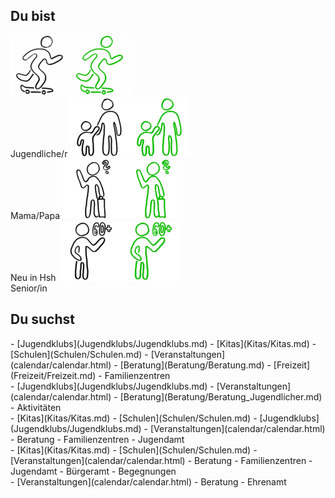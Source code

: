 ## Du bist

<script type="text/javascript"> window.onload = function() { document.title = "Hsh4You"; } </script>
<script type="text/javascript">
  var lastselectedlistname = '';
  const DEFAULTLISTNAME = 'listDefault';

  function updateLists(selectedlistelem) {
    var selectedlistname = selectedlistelem.id;
    var lastselectedlistelem = document.getElementById(lastselectedlistname);
    if (selectedlistname.valueOf() != lastselectedlistname.valueOf()) {
      lastselectedlistelem.style.display = "none";
      selectedlistelem.style.display = "block";
      lastselectedlistname = selectedlistname;
    }
    else {
      selectedlistelem.style.display = "none";
      var defaultlistelem = document.getElementById(DEFAULTLISTNAME);
      defaultlistelem.style.display = "block";
      lastselectedlistname = defaultlistelem.id;
    }
  }

  function showImage(imageelem) {
    imageelem.style.display = 'inline';
  }

  function hideImage(imageelem) {
    imageelem.style.display = 'none';
  }

  function updateImagesAndLists(clickedimageelem) {
    var clickedimagename = clickedimageelem.id;
    var defaultimagename = clickedimagename.replace('Clicked', 'Default')
    var defaultimageelem = document.getElementById(defaultimagename);
    var hasimagebeenclickedagain = (clickedimagename.indexOf('Clicked') > 0);
    if (hasimagebeenclickedagain) {
      hideImage(clickedimageelem);
      showImage(defaultimageelem);
    }
    else {
      hideImage(defaultimageelem);
      showImage(clickedimageelem);
    }
    var listtoshowname = clickedimagename.replace('img', 'list').replace('Default', '');
    var listtoshowelem = document.getElementById(listtoshowname);
    //updateLists(listtoshowelem);
  }  
</script>

<label class="userselectioncontainer">
  <img onclick="updateImagesAndLists(this)" id="imgJugendlicherDefault" src="images/startpage/Jugendlicher.png"><img onclick="updateImagesAndLists(this)" id="imgJugendlicherClicked" src="images/startpage/Jugendlicher_selected.png"><br>Jugendliche/r
</label>
<label class="userselectioncontainer">
  <img onclick="updateImagesAndLists(this)" id="imgElternDefault" src="images/startpage/Eltern.png"><img onclick="updateImagesAndLists(this)" id="imgElternClicked" src="images/startpage/Eltern_selected.png"><br>Mama/Papa
</label>
<label class="userselectioncontainer">
  <img onclick="updateImagesAndLists(this)" id="imgNeuDefault" src="images/startpage/Neu_in_Hsh.png"><img onclick="updateImagesAndLists(this)" id="imgNeuClicked" src="images/startpage/Neu_in_Hsh_selected.png"><br>Neu in Hsh
</label>
<label class="userselectioncontainer">
  <img onclick="updateImagesAndLists(this)" id="imgSeniorDefault" src="images/startpage/Senior.png"><img onclick="updateImagesAndLists(this)" id="imgSeniorClicked" src="images/startpage/Senior_selected.png"><br>Senior/in
</label>

## Du suchst
<div id="listDefault">
- [Jugendklubs](Jugendklubs/Jugendklubs.md)
- [Kitas](Kitas/Kitas.md)
- [Schulen](Schulen/Schulen.md)
- [Veranstaltungen](calendar/calendar.html)
- [Beratung](Beratung/Beratung.md)
- [Freizeit](Freizeit/Freizeit.md)
- Familienzentren
</div>
<div id="listJugendlicher">
- [Jugendklubs](Jugendklubs/Jugendklubs.md)
- [Veranstaltungen](calendar/calendar.html)
- [Beratung](Beratung/Beratung_Jugendlicher.md)
- Aktivitäten
</div>
<div id="listEltern">
- [Kitas](Kitas/Kitas.md)
- [Schulen](Schulen/Schulen.md)
- [Jugendklubs](Jugendklubs/Jugendklubs.md)
- [Veranstaltungen](calendar/calendar.html)
- Beratung
- Familienzentren
- Jugendamt
</div>
<div id="listNeu">
- [Kitas](Kitas/Kitas.md)
- [Schulen](Schulen/Schulen.md)
- [Veranstaltungen](calendar/calendar.html)
- Beratung
- Familienzentren
- Jugendamt
- Bürgeramt
- Begegnungen
</div>
<div id="listSenior">
- [Veranstaltungen](calendar/calendar.html)
- Beratung
- Ehrenamt
</div>

<script type="text/javascript">
  function formatLists() {
    // replace all lists markdown code with html code
    var listnames = ['listDefault', 'listJugendlicher', 'listEltern', 'listNeu', 'listSenior'];
    for (let listname of listnames) {
      var listelem = document.getElementById(listname);
      if (listelem != null) {
        var markdowncode = listelem.innerHTML;
        var htmlcode = marked(markdowncode);
        listelem.innerHTML = htmlcode;
      }
    }
    // show default list
    var defaultlistelem = document.getElementById(DEFAULTLISTNAME);
    defaultlistelem.style.display = "block";
  }

  // format lists after page has loaded
  document.addEventListener("DOMContentLoaded", function(event) { 
    formatLists();
  });
</script>
